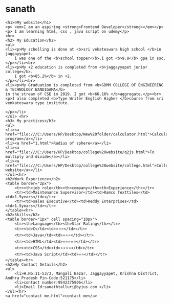 # sanath
<!DOCTYPE html>
<html>
<body>
    
    <h1>☺My website</h1>
    <p> <em>I am an aspiring <strong>Frontend Developer</strong></em></p>
    <p> I am learning html, css , java script on udemy</p>
    <hr>
    <h2> My Education</h2>
    <ul>
    <li><p>My scholling is done at <b>sri vekateswara high school </b>in jaggayyapet. 
        i was one of the <b>school topper</b>.i got <b>9.8</b> gpa in ssc.
    </p></li><br>
    <li><p>My +2 education is completed from <b>jaggayyapet junior college</b>.
        I got <b>85.2%</b> in +2.
    </p></li><br>
    <li><p>My Graduation is completed from <b>GDMM COLLEGE OF ENGINEERING & TECHNOLOGY.NANDIGAMA</b>
    in the stream of CSE in 2019. I got <b>66.16% </b>aggregate.</p><br>
    <p>I also completed <b>Type Writer English Higher </b>course from sri venkateswara type institute.
        
    </p></li>
    </ul> <hr>
    <h3> My practices</h3>
    <ul>
    <li><a href="file:///C:/Users/HP/Desktop/New%20folder/calculator.html">Calculator program</a></li>
    <li><a href="1.html">Radius of sphere</a></li>
    <li><a href="file:///C:/Users/HP/Desktop/college%20website/q2js.html">To multiply and divide</a></li>
    <li><a href="file:///C:/Users/HP/Desktop/college%20website/college.html">College website</a></li>
    </ul><hr>
    <h2>Work Experience</h2>
    <table border="2px">
        <tr><th>job role</th><th>company</th><th>Experience</th></tr>
        <tr><td>Maintenance Supervisor</td><td>Ramco Texttiles</td><td>1.5years</td></tr>
        <tr><td>sales Executive</td><td>Reddy Enterprises</td><td>1.5years</td></tr>
    </table><hr>
    <h2>Skills</h2>
    <table border="1px" cell spacing="10px">
        <tr><th>Language</th><th>Star Rating</th></tr>
        <tr><td>C</td><td>⭐⭐⭐</td></tr>
        <tr><td>Java</td><td>⭐⭐⭐</td></tr>
        <tr><td>HTML</td><td>⭐⭐⭐⭐⭐</td></tr>
        <tr><td>CSS</td><td>⭐⭐⭐⭐</td></tr>
        <tr><td>Java Script</td><td>⭐⭐</td></tr>
    </table><hr>
    <h2>My Contact Details</h2>
    <ul>
        <li>H.No:11-53/3, Mangali Bazar, Jaggayyapet, Krishna District, Andhra Pradesh Pin-Code:521175</li>
        <li>contact number:9542375906</li>
        <li>Email Id:sanathtalluri@byjus.com </li>
    </ul><hr>
    <a href="contact me.html">contact me</a>
    
<script>


</script>
</body>
</html>
